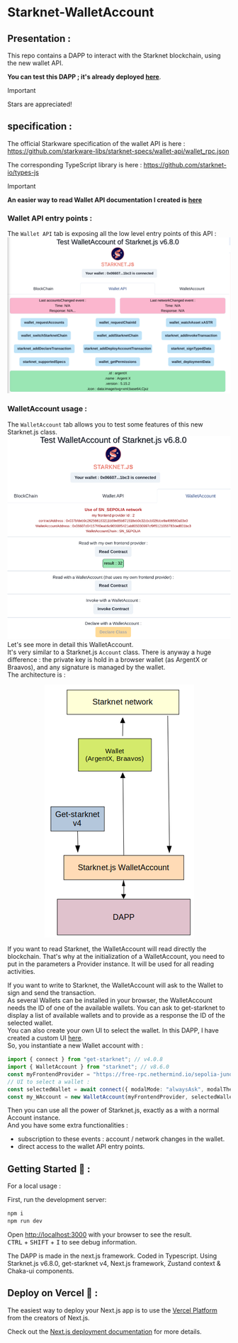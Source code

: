 # Starknet-WalletAccount

## Presentation :

This repo contains a DAPP to interact with the Starknet blockchain, using the new wallet API.

**You can test this DAPP ; it's already deployed [here](https://starknet-wallet-account.vercel.app/)**.

> [!IMPORTANT]
> Stars are appreciated!
> 
## specification :

The official Starkware specification of the wallet API is here : https://github.com/starkware-libs/starknet-specs/wallet-api/wallet_rpc.json

The corresponding TypeScript library is here : https://github.com/starknet-io/types-js

> [!IMPORTANT]
> **An easier way to read Wallet API documentation I created is [here](https://github.com/PhilippeR26/Starknet-WalletAccount/blob/api/doc/walletAPIspec.md)**


### Wallet API entry points :
The `Wallet API` tab is exposing all the low level entry points of this API :
![](./Images/Api.png)

### WalletAccount usage :
The `WalletAccount` tab allows you to test some features of this new Starknet.js class.
![](./Images/WalletAccount.png)
Let's see more in detail this WalletAccount.  
It's very similar to a Starknet.js `Account` class. There is anyway a huge difference : the private key is hold in a browser wallet (as ArgentX or Braavos), and any signature is managed by the wallet.  
The architecture is : 
<p align="center">
  <img src="./Images/architecture.png" />
</p>  

If you want to read Starknet, the WalletAccount will read directly the blockchain. That's why at the initialization of a WalletAccount, you need to put in the parameters a Provider instance. It will be used for all reading activities.

If you want to write to Starknet, the WalletAccount will ask to the Wallet to sign and send the transaction.  
As several Wallets can be installed in your browser, the WalletAccount needs the ID of one of the available wallets. You can ask to get-starknet to display a list of available wallets and to provide as a response the ID of the selected wallet.  
You can also create your own UI to select the wallet. In this DAPP, I have created a custom UI [here](./src/app/components/client/WalletHandle/SelectWallet.tsx).  
So, you instantiate a new Wallet account with :
```typescript
import { connect } from "get-starknet"; // v4.0.8
import { WalletAccount } from "starknet"; // v8.6.0
const myFrontendProvider = "https://free-rpc.nethermind.io/sepolia-juno/v0_7";
// UI to select a wallet :
const selectedWallet = await connect({ modalMode: "alwaysAsk", modalTheme: "light" }); 
const my_WAccount = new WalletAccount(myFrontendProvider, selectedWallet);
```

Then you can use all the power of Starknet.js, exactly as a with a normal Account instance.  
And you have some extra functionalities :
- subscription to these events : account / network changes in the wallet.
- direct access to the wallet API entry points.


## Getting Started 🚀 :

For a local usage :  

First, run the development server:

```bash
npm i
npm run dev
```

Open [http://localhost:3000](http://localhost:3000) with your browser to see the result.  
<kbd>CTRL</kbd> + <kbd>SHIFT</kbd> + <kbd>I</kbd> to see debug information.

The DAPP is made in the next.js framework. Coded in Typescript. Using Starknet.js v6.8.0, get-starknet v4, Next.js framework, Zustand context & Chaka-ui components.

## Deploy on Vercel 🎊 :

The easiest way to deploy your Next.js app is to use the [Vercel Platform](https://vercel.com/new?utm_medium=default-template&filter=next.js&utm_source=create-next-app&utm_campaign=create-next-app-readme) from the creators of Next.js.

Check out the [Next.js deployment documentation](https://nextjs.org/docs/deployment) for more details.


